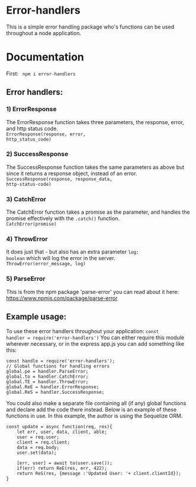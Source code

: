 # Error-handlers

This is a simple error handling package who's functions can be used throughout a node application.

# Documentation
First:
<code> npm i error-handlers </code>
## Error handlers:
### 1) ErrorResponse
The ErrorResponse function takes three parameters, the response, error, and http status code.
<br><code>ErrorResponse(response, error, http_status_code)</code>
### 2) SuccessResponse
The SuccessResponse function takes the same parameters as above but since it returns a response object, instead of an error.
<br><code>SuccessResponse(response, response_data, http-status-code)</code>
### 3) CatchError
The CatchError function takes a promise as the parameter, and handles the promise effectively with the <code>.catch()</code> function.
<br><code>CatchError(promise)</code>
### 4) ThrowError
It does just that - but also has an extra parameter <code>log: boolean</code> which will log the error in the server.
<br><code>ThrowError(error_message, log)</code>
### 5) ParseError
This is from the npm package 'parse-error' you can read about it here: https://www.npmjs.com/package/parse-error

## Example usage:
To use these error handlers throughout your application:
<code>const handler = require('error-handlers')</code>
You can either require this module wherever necessary, or in the express app.js you can add something like this:
```
const handle = require('error-handlers');
// Global functions for handling errors
global.pe = handler.ParseError;
global.to = handler.CatchError;
global.TE = handler.ThrowError;
global.ReE = handler.ErrorResponse;
global.ReS = handler.SuccessResponse;
```
You could also make a separate file containing all (if any) global functions and declare add the code there instead.
Below is an example of these functions in use.
In this example, the author is using the Sequelize ORM.
```
const update = async function(req, res){
    let err, user, data, client, able;
    user = req.user;
    client = req.client;
    data = req.body;
    user.set(data);

    [err, user] = await to(user.save());
    if(err) return ReE(res, err, 422);
    return ReS(res, {message :'Updated User: '+ client.clientId});
}
```

